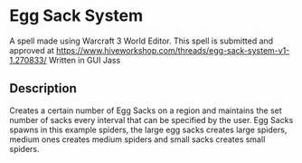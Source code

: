 # Egg Sack System
A spell made using Warcraft 3 World Editor. This spell is submitted and approved at https://www.hiveworkshop.com/threads/egg-sack-system-v1-1.270833/ Written in GUI Jass

## Description
Creates a certain number of Egg Sacks on a region and maintains the set number of sacks every interval that can be specified by the user. Egg Sacks spawns in this example spiders, the large egg sacks creates large spiders, medium ones creates medium spiders and small sacks creates small spiders.
